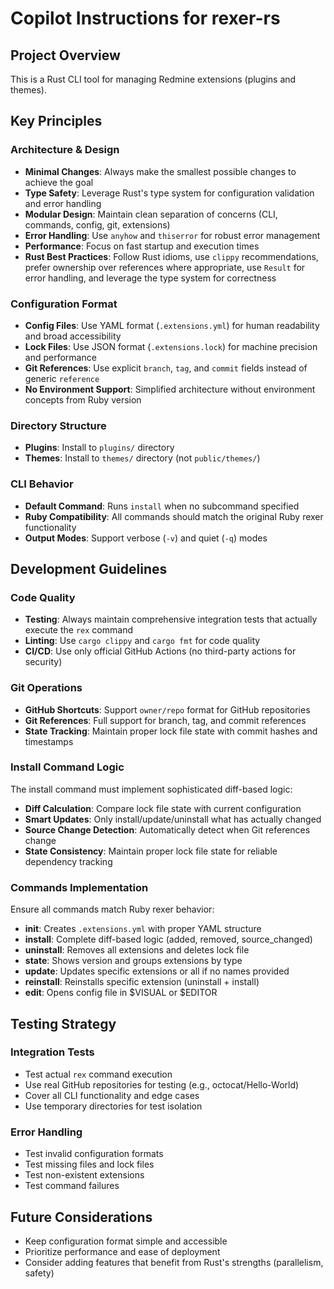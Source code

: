 # Copilot Instructions for rexer-rs

## Project Overview

This is a Rust CLI tool for managing Redmine extensions (plugins and themes).

## Key Principles

### Architecture & Design
- **Minimal Changes**: Always make the smallest possible changes to achieve the goal
- **Type Safety**: Leverage Rust's type system for configuration validation and error handling
- **Modular Design**: Maintain clean separation of concerns (CLI, commands, config, git, extensions)
- **Error Handling**: Use `anyhow` and `thiserror` for robust error management
- **Performance**: Focus on fast startup and execution times
- **Rust Best Practices**: Follow Rust idioms, use `clippy` recommendations, prefer ownership over references where appropriate, use `Result` for error handling, and leverage the type system for correctness

### Configuration Format
- **Config Files**: Use YAML format (`.extensions.yml`) for human readability and broad accessibility
- **Lock Files**: Use JSON format (`.extensions.lock`) for machine precision and performance
- **Git References**: Use explicit `branch`, `tag`, and `commit` fields instead of generic `reference`
- **No Environment Support**: Simplified architecture without environment concepts from Ruby version

### Directory Structure
- **Plugins**: Install to `plugins/` directory
- **Themes**: Install to `themes/` directory (not `public/themes/`)

### CLI Behavior
- **Default Command**: Runs `install` when no subcommand specified
- **Ruby Compatibility**: All commands should match the original Ruby rexer functionality
- **Output Modes**: Support verbose (`-v`) and quiet (`-q`) modes

## Development Guidelines

### Code Quality
- **Testing**: Always maintain comprehensive integration tests that actually execute the `rex` command
- **Linting**: Use `cargo clippy` and `cargo fmt` for code quality
- **CI/CD**: Use only official GitHub Actions (no third-party actions for security)

### Git Operations
- **GitHub Shortcuts**: Support `owner/repo` format for GitHub repositories
- **Git References**: Full support for branch, tag, and commit references
- **State Tracking**: Maintain proper lock file state with commit hashes and timestamps

### Install Command Logic
The install command must implement sophisticated diff-based logic:
- **Diff Calculation**: Compare lock file state with current configuration
- **Smart Updates**: Only install/update/uninstall what has actually changed
- **Source Change Detection**: Automatically detect when Git references change
- **State Consistency**: Maintain proper lock file state for reliable dependency tracking

### Commands Implementation
Ensure all commands match Ruby rexer behavior:
- **init**: Creates `.extensions.yml` with proper YAML structure
- **install**: Complete diff-based logic (added, removed, source_changed)
- **uninstall**: Removes all extensions and deletes lock file
- **state**: Shows version and groups extensions by type
- **update**: Updates specific extensions or all if no names provided
- **reinstall**: Reinstalls specific extension (uninstall + install)
- **edit**: Opens config file in $VISUAL or $EDITOR

## Testing Strategy

### Integration Tests
- Test actual `rex` command execution
- Use real GitHub repositories for testing (e.g., octocat/Hello-World)
- Cover all CLI functionality and edge cases
- Use temporary directories for test isolation

### Error Handling
- Test invalid configuration formats
- Test missing files and lock files
- Test non-existent extensions
- Test command failures

## Future Considerations

- Keep configuration format simple and accessible
- Prioritize performance and ease of deployment
- Consider adding features that benefit from Rust's strengths (parallelism, safety)